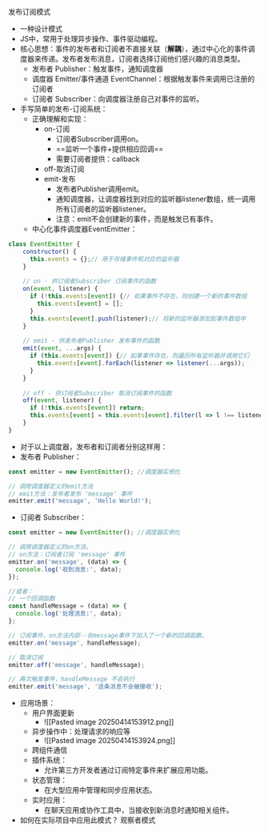 发布订阅模式
- 一种设计模式
- JS中，常用于处理异步操作、事件驱动编程。
- 核心思想：事件的发布者和订阅者不直接关联（**解耦**），通过中心化的事件调度器来传递。发布者发布消息，订阅者选择订阅他们感兴趣的消息类型。
	- 发布者 Publisher：触发事件，通知调度器
	- 调度器 Emitter/事件通道 EventChannel：根据触发事件来调用已注册的订阅者
	- 订阅者 Subscriber：向调度器注册自己对事件的监听。
- 手写简单的发布-订阅系统：
	- 正确理解和实现：
		- on-订阅
			- 订阅者Subscriber调用on。
			- ==监听一个事件+提供相应回调==
			- 需要订阅者提供：callback
		- off-取消订阅
		- emit-发布
			- 发布者Publisher调用emit。
			- 通知调度器，让调度器找到对应的监听器listener数组，统一调用所有订阅者的监听器listener。
			- 注意：emit不会创建新的事件，而是触发已有事件。
	- 中心化事件调度器EventEmitter：
```js
class EventEmitter {
    constructor() {
      this.events = {};// 用于存储事件和对应的监听器
    }
  
    // on - 供订阅者Subscriber 订阅事件的函数
    on(event, listener) {
      if (!this.events[event]) {// 如果事件不存在，则创建一个新的事件数组
        this.events[event] = [];
      }
      this.events[event].push(listener);// 将新的监听器添加到事件数组中
    }
  
    // emit - 供发布者Publisher 发布事件的函数
    emit(event, ...args) {
      if (this.events[event]) {// 如果事件存在，则遍历所有监听器并调用它们
        this.events[event].forEach(listener => listener(...args));
      }
    }
  
    // off - 供订阅者Subscriber 取消订阅事件的函数
    off(event, listener) {
      if (!this.events[event]) return;
      this.events[event] = this.events[event].filter(l => l !== listener); // 删掉指定的监听器
    }
}
```
- 对于以上调度器，发布者和订阅者分别这样用：
- 发布者 Publisher：
```js
const emitter = new EventEmitter(); //调度器实例化

// 调用调度器定义的emit方法
// emit方法：发布者发布 'message' 事件
emitter.emit('message', 'Hello World!'); 
```
- 订阅者 Subscriber：
```js
const emitter = new EventEmitter(); //调度器实例化

// 调用调度器定义的on方法。
// on方法：订阅者订阅 'message' 事件
emitter.on('message', (data) => {
  console.log('收到消息:', data);
});

//或者：
// 一个回调函数
const handleMessage = (data) => {
  console.log('处理消息:', data);
}; 

// 订阅事件，on方法内部--在message事件下加入了一个新的回调函数。
emitter.on('message', handleMessage);

// 取消订阅
emitter.off('message', handleMessage);

// 再次触发事件，handleMessage 不会执行
emitter.emit('message', '这条消息不会被接收');
```

- 应用场景：
	- 用户界面更新
		- ![[Pasted image 20250414153912.png]]
	- 异步操作中：处理请求的响应等
		- ![[Pasted image 20250414153924.png]]
	- 跨组件通信
	- 插件系统：  
	    - 允许第三方开发者通过订阅特定事件来扩展应用功能。
	- 状态管理：  
		- 在大型应用中管理和同步应用状态。 
	- 实时应用：  
		- 在聊天应用或协作工具中，当接收到新消息时通知相关组件。
- 如何在实际项目中应用此模式？
观察者模式